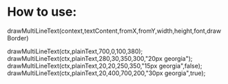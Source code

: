 How to use:
========
drawMultiLineText(context,textContent,fromX,fromY,width,height,font,drawBorder)


drawMultiLineText(ctx,plainText,700,0,100,380);
<br>
drawMultiLineText(ctx,plainText,280,30,350,300,"20px georgia");
<br>
drawMultiLineText(ctx,plainText,20,20,250,350,"15px georgia",false);
<br>
drawMultiLineText(ctx,plainText,20,400,700,200,"30px georgia",true);
